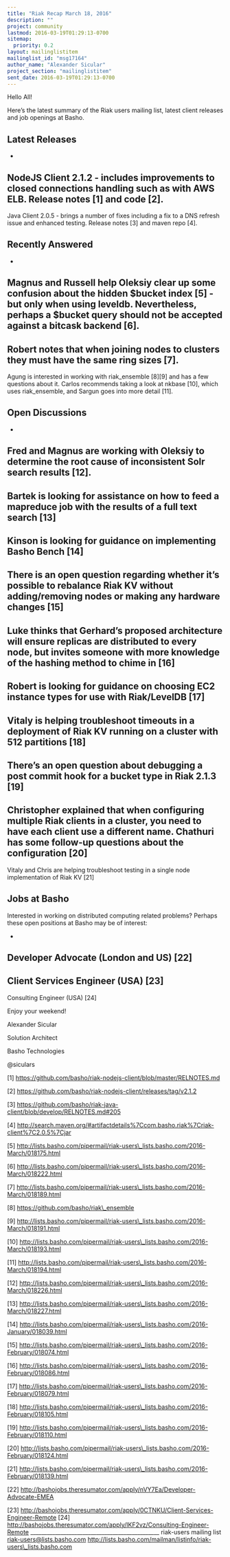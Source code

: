 ```yaml
---
title: "Riak Recap March 18, 2016"
description: ""
project: community
lastmod: 2016-03-19T01:29:13-0700
sitemap:
  priority: 0.2
layout: mailinglistitem
mailinglist_id: "msg17164"
author_name: "Alexander Sicular"
project_section: "mailinglistitem"
sent_date: 2016-03-19T01:29:13-0700
---
```



Hello All!


Here’s the latest summary of the Riak users mailing list, latest client
releases and job openings at Basho.

## Latest Releases


 -

 NodeJS Client 2.1.2 - includes improvements to closed connections
 handling such as with AWS ELB. Release notes [1] and code [2].
 -

 Java Client 2.0.5 - brings a number of fixes including a fix to a DNS
 refresh issue and enhanced testing. Release notes [3] and maven repo [4].


## Recently Answered


 -

 Magnus and Russell help Oleksiy clear up some confusion about the hidden
 $bucket index [5] - but only when using leveldb. Nevertheless, perhaps a
 $bucket query should not be accepted against a bitcask backend [6].
 -

 Robert notes that when joining nodes to clusters they must have the same
 ring sizes [7].
 -

 Agung is interested in working with riak\_ensemble [8][9] and has a few
 questions about it. Carlos recommends taking a look at nkbase [10], which
 uses riak\_ensemble, and Sargun goes into more detail [11].


## Open Discussions


 -

 Fred and Magnus are working with Oleksiy to determine the root cause of
 inconsistent Solr search results [12].
 -

 Bartek is looking for assistance on how to feed a mapreduce job with the
 results of a full text search [13]
 -

 Kinson is looking for guidance on implementing Basho Bench [14]
 -

 There is an open question regarding whether it’s possible to rebalance
 Riak KV without adding/removing nodes or making any hardware changes [15]
 -

 Luke thinks that Gerhard’s proposed architecture will ensure replicas
 are distributed to every node, but invites someone with more knowledge of
 the hashing method to chime in [16]
 -

 Robert is looking for guidance on choosing EC2 instance types for use
 with Riak/LevelDB [17]
 -

 Vitaly is helping troubleshoot timeouts in a deployment of Riak KV
 running on a cluster with 512 partitions [18]
 -

 There’s an open question about debugging a post commit hook for a bucket
 type in Riak 2.1.3 [19]
 -

 Christopher explained that when configuring multiple Riak clients in a
 cluster, you need to have each client use a different name. Chathuri has
 some follow-up questions about the configuration [20]
 -

 Vitaly and Chris are helping troubleshoot testing in a single node
 implementation of Riak KV [21]


## Jobs at Basho

Interested in working on distributed computing related problems? Perhaps
these open positions at Basho may be of interest:

 -

 Developer Advocate (London and US) [22]
 -

 Client Services Engineer (USA) [23]
 -

 Consulting Engineer (USA) [24]




Enjoy your weekend!


Alexander Sicular

Solution Architect

Basho Technologies

@siculars


[1] https://github.com/basho/riak-nodejs-client/blob/master/RELNOTES.md

[2] https://github.com/basho/riak-nodejs-client/releases/tag/v2.1.2

[3] https://github.com/basho/riak-java-client/blob/develop/RELNOTES.md#205

[4]
http://search.maven.org/#artifactdetails%7Ccom.basho.riak%7Criak-client%7C2.0.5%7Cjar

[5]
http://lists.basho.com/pipermail/riak-users\_lists.basho.com/2016-March/018175.html

[6]
http://lists.basho.com/pipermail/riak-users\_lists.basho.com/2016-March/018222.html

[7]
http://lists.basho.com/pipermail/riak-users\_lists.basho.com/2016-March/018189.html

[8] https://github.com/basho/riak\_ensemble

[9]
http://lists.basho.com/pipermail/riak-users\_lists.basho.com/2016-March/018191.html

[10]
http://lists.basho.com/pipermail/riak-users\_lists.basho.com/2016-March/018193.html

[11]
http://lists.basho.com/pipermail/riak-users\_lists.basho.com/2016-March/018194.html

[12]
http://lists.basho.com/pipermail/riak-users\_lists.basho.com/2016-March/018226.html

[13]
http://lists.basho.com/pipermail/riak-users\_lists.basho.com/2016-March/018227.html

[14]
http://lists.basho.com/pipermail/riak-users\_lists.basho.com/2016-January/018039.html

[15]
http://lists.basho.com/pipermail/riak-users\_lists.basho.com/2016-February/018074.html

[16]
http://lists.basho.com/pipermail/riak-users\_lists.basho.com/2016-February/018086.html

[17]
http://lists.basho.com/pipermail/riak-users\_lists.basho.com/2016-February/018079.html

[18]
http://lists.basho.com/pipermail/riak-users\_lists.basho.com/2016-February/018105.html

[19]
http://lists.basho.com/pipermail/riak-users\_lists.basho.com/2016-February/018110.html

[20]
http://lists.basho.com/pipermail/riak-users\_lists.basho.com/2016-February/018124.html

[21]
http://lists.basho.com/pipermail/riak-users\_lists.basho.com/2016-February/018139.html

[22] http://bashojobs.theresumator.com/apply/nVY7Ea/Developer-Advocate-EMEA

[23]
http://bashojobs.theresumator.com/apply/0CTNKU/Client-Services-Engineer-Remote
[24]
http://bashojobs.theresumator.com/apply/lKF2vz/Consulting-Engineer-Remote
\_\_\_\_\_\_\_\_\_\_\_\_\_\_\_\_\_\_\_\_\_\_\_\_\_\_\_\_\_\_\_\_\_\_\_\_\_\_\_\_\_\_\_\_\_\_\_
riak-users mailing list
riak-users@lists.basho.com
http://lists.basho.com/mailman/listinfo/riak-users\_lists.basho.com

